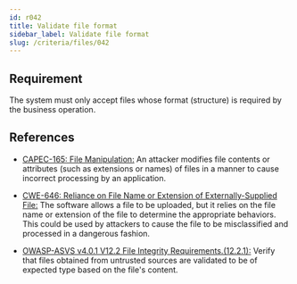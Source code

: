 ```yaml
---
id: r042
title: Validate file format
sidebar_label: Validate file format
slug: /criteria/files/042
---
```


## Requirement

The system must only accept files
whose format (structure) is required
by the business operation.

## References

- [CAPEC-165: File Manipulation:](http://capec.mitre.org/data/definitions/165.html)
An attacker modifies file contents
or attributes (such as extensions or names)
of files in a manner to cause incorrect processing
by an application.

- [CWE-646: Reliance on File Name or Extension of Externally-Supplied File:](https://cwe.mitre.org/data/definitions/646.html)
The software allows a file to be uploaded,
but it relies on the file name
or extension of the file
to determine the appropriate behaviors.
This could be used by attackers
to cause the file to be misclassified
and processed in a dangerous fashion.

- [OWASP-ASVS v4.0.1 V12.2 File Integrity Requirements.(12.2.1):](https://owasp.org/www-project-application-security-verification-standard/)
Verify that files obtained
from untrusted sources
are validated to be of expected type
based on the file's content.
